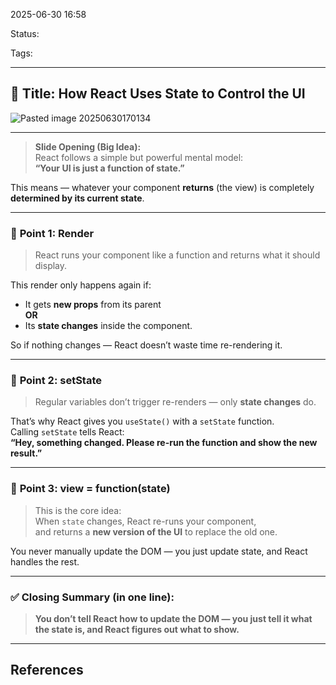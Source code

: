 
2025-06-30 16:58

Status:

Tags:

---
## 🎯 **Title: How React Uses State to Control the UI**
![Pasted image 20250630170134](../../../2%20-%20Source%20Material/Media%20and%20other%20files/Pasted%20image%2020250630170134.png)

---

> **Slide Opening (Big Idea):**  
> React follows a simple but powerful mental model:  
> **“Your UI is just a function of state.”**

This means — whatever your component **returns** (the view) is completely **determined by its current state**.

---

### 🔹 **Point 1: Render**

> React runs your component like a function and returns what it should display.

This render only happens again if:

- It gets **new props** from its parent  
    **OR**
- Its **state changes** inside the component.
    

So if nothing changes — React doesn’t waste time re-rendering it.

---

### 🔹 **Point 2: setState**

> Regular variables don’t trigger re-renders — only **state changes** do.

That’s why React gives you `useState()` with a `setState` function.  
Calling `setState` tells React:  
**“Hey, something changed. Please re-run the function and show the new result.”**

---

### 🔹 **Point 3: view = function(state)**

> This is the core idea:  
> When `state` changes, React re-runs your component,  
> and returns a **new version of the UI** to replace the old one.

You never manually update the DOM — you just update state, and React handles the rest.

---

### ✅ **Closing Summary (in one line):**

> **You don’t tell React how to update the DOM — you just tell it what the state is, and React figures out what to show.**

---
## References